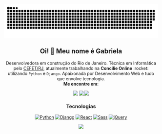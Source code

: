 ![Snake animation](https://github.com/gcruzdev/gcruzdev/blob/output/github-contribution-grid-snake.svg)


<div align='center'>
  <h2>Oi! 👋 Meu nome é Gabriela</h2>
  <p>Desenvolvedora em construção do Rio de Janeiro. Técnica em Informática pelo <a href='http://www.cefet-rj.br/index.php/curso-tecnico-de-informatica'>CEFET/RJ</a>, atualmente trabalhando na <b>Concilie Online</b> :rocket: utilizando <code>Python</code> e <code>Django</code>. Apaixonada por Desenvolvimento Web e tudo que envolve tecnologia.<br/><b>Me encontre em:</b></p>
  <p><a href='https://www.linkedin.com/in/gabriela-cruz-197873212'><img src='https://api.iconify.design/mdi/linkedin.svg?color=%23c28fe5&width=40&height=40'></a> <a href='mailto:gabrielasnts30@gmail.com'><img src='https://api.iconify.design/mdi/gmail.svg?color=%23c28fe5&width=40&height=40'></a><a href='https://dev.to/gcruzdev'><img src='https://api.iconify.design/bxl/dev-to.svg?color=%23c28fe5&width=40&height=40'></a></p>
  <h3>Tecnologias</h3>
  <p><a href="https://www.python.org/" title="Python"><img src="https://img.shields.io/badge/python-3670A0?style=for-the-badge&logo=python&logoColor=ffdd54" alt="Python"></a>   <a href="https://www.djangoproject.com/" title="Django"><img src="https://img.shields.io/badge/django-%23092E20.svg?style=for-the-badge&logo=django&logoColor=white" alt="Django"></a>   <a href="https://reactjs.org/" title="React"><img src="https://img.shields.io/badge/react-%2320232a.svg?style=for-the-badge&logo=react&logoColor=%2361DAFB" alt="React" ></a>   <a href="https://sass-lang.com/" title="Sass"><img src="https://img.shields.io/badge/SASS-hotpink.svg?style=for-the-badge&logo=SASS&logoColor=white" alt="Sass"></a>   <a href="https://jquery.com/" title="jQuery"><img src="https://img.shields.io/badge/jquery-%230769AD.svg?style=for-the-badge&logo=jquery&logoColor=white" alt="jQuery"></a></p>

  <div>
  <a href="https://github.com/gcruzdev">
  <img height="180em" src="https://github-readme-stats.vercel.app/api?username=gcruzdev&show_icons=true&theme=nightowl&include_all_commits=true&count_private=true"/>
  </div>
</div>
